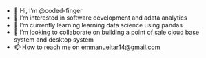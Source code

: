 - 👋 Hi, I’m @coded-finger
- 👀 I’m interested in software development and adata analytics
- 🌱 I’m currently learning  learning data science using pandas
- 💞️ I’m looking to collaborate on building a point of sale cloud base system and desktop system
- 📫 How to reach me on emmanueltar14@gmail.com

<!---
coded-finger/coded-finger is a ✨ special ✨ repository because its `README.md` (this file) appears on your GitHub profile.
You can click the Preview link to take a look at your changes.
--->

